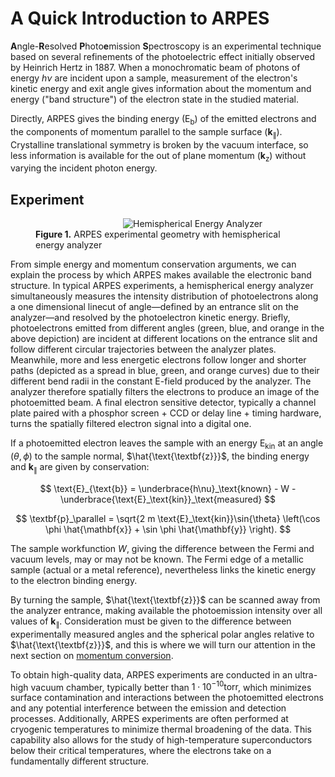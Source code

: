 # A Quick Introduction to ARPES

**A**ngle-**R**esolved **P**hoto**e**mission **S**pectroscopy is an experimental technique 
based on several refinements of the photoelectric effect initially observed by Heinrich Hertz 
in 1887. When a monochromatic beam of photons of energy $h\nu$ are incident upon a sample, 
measurement of the electron's kinetic energy and exit angle gives information about the momentum and 
energy ("band structure") of the electron state in the studied material. 

Directly, ARPES gives the binding energy ($\text{E}_\text{b}$) of the emitted electrons and the 
components of momentum parallel to the sample surface ($\textbf{k}_\parallel$). 
Crystalline translational symmetry is broken by the vacuum interface, so less 
information is available for the out of plane momentum ($\textbf{k}_\text{z}$) 
without varying the incident photon energy.

## Experiment

<div class="flex flex-column items-center">
  <figure class="flex-item figure">
    <img style="flex-align: center; max-width: 30em; margin-left: 10em;" class="flex-item" src="static/hemisphere-horizontal.png" alt="Hemispherical Energy Analyzer"/>
    <figcaption><strong>Figure 1.</strong> ARPES experimental geometry with hemispherical energy analyzer</figcaption>
  </figure>
</div>

From simple energy and momentum conservation arguments, we can explain the process by which ARPES
makes available the electronic band structure. In typical ARPES experiments, a hemispherical energy analyzer
simultaneously measures the intensity distribution of photoelectrons along a one dimensional linecut
of angle&mdash;defined by an entrance slit on the analyzer&mdash;and resolved by the photoelectron kinetic energy.
Briefly, photoelectrons emitted from different angles (green, blue, and orange in the above depiction) are 
incident at different locations on the entrance slit and follow different circular trajectories between 
the analyzer plates. Meanwhile, more and less energetic electrons follow longer and shorter paths
(depicted as a spread in blue, green, and orange curves) due to their different bend radii in the constant E-field 
produced by the analyzer. The analyzer therefore spatially filters the electrons to produce an image of the 
photoemitted beam. A final electron sensitive detector, typically a channel plate paired with a phosphor
screen + CCD or delay line + timing hardware, turns the spatially filtered electron signal into a digital one. 

If a photoemitted electron leaves the sample with an energy $\text{E}_\text{kin}$ at 
an angle $(\theta, \phi)$ to the sample normal, $\hat{\text{\textbf{z}}}$, the 
binding energy and $\textbf{k}_\parallel$ are given by conservation:

$$
\text{E}_{\text{b}} = \underbrace{h\nu}_\text{known} - W - \underbrace{\text{E}_\text{kin}}_\text{measured}
$$

$$
\textbf{p}_\parallel = \sqrt{2 m \text{E}_\text{kin}}\sin{\theta} \left(\cos \phi \hat{\mathbf{x}} + \sin \phi \hat{\mathbf{y}} \right).
$$

The sample workfunction $W$, giving the difference between the 
Fermi and vacuum levels, may or may not be known. The Fermi edge of a metallic sample 
(actual or a metal reference), nevertheless links the kinetic energy to the electron binding energy.

By turning the sample, $\hat{\text{\textbf{z}}}$ can be scanned away from the analyzer entrance,
making available the photoemission intensity over all values 
of $\textbf{k}_\parallel$. Consideration must be given 
to the difference between experimentally measured angles and the spherical polar angles relative to
$\hat{\text{\textbf{z}}}$, and this is where we will turn our attention in the next section on 
[momentum conversion](/momentum-conversion). 

To obtain high-quality data, ARPES experiments are conducted in an ultra-high vacuum 
chamber, typically better than $1\cdot10^{-10} \text{torr}$, which minimizes surface contamination and 
interactions between the photoemitted electrons and any potential interference between the emission and detection 
processes. Additionally, ARPES experiments are often performed at cryogenic temperatures to minimize 
thermal broadening of the data. This capability also allows for the study of 
high-temperature superconductors below their critical temperatures, where the electrons 
take on a fundamentally different structure.



